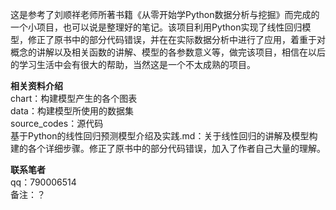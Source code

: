 这是参考了刘顺祥老师所著书籍《从零开始学Python数据分析与挖掘》而完成的一个小项目，也可以说是整理好的笔记。该项目利用Python实现了线性回归模型，修正了原书中的部分代码错误，并在在实际数据分析中进行了应用，着重于对概念的讲解以及相关函数的讲解、模型的各参数意义等，做完该项目，相信在以后的学习生活中会有很大的帮助，当然这是一个不太成熟的项目。

**相关资料介绍**  
chart：构建模型产生的各个图表  
data：构建模型所使用的数据集  
source_codes：源代码  
基于Python的线性回归预测模型介绍及实践.md：关于线性回归的讲解及模型构建的各个详细步骤。修正了原书中的部分代码错误，加入了作者自己大量的理解。  

**联系笔者**  
qq：790006514  
备注：？